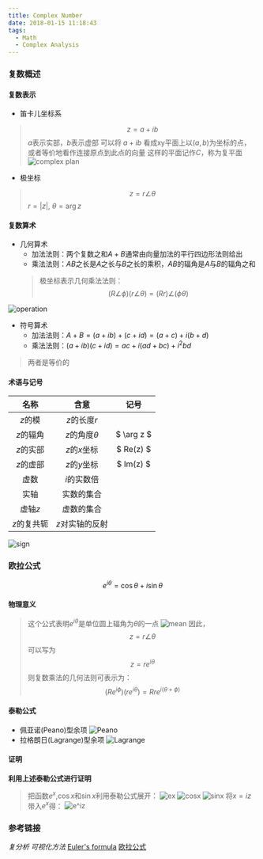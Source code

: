 ```yaml
---
title: Complex Number
date: 2018-01-15 11:18:43
tags: 
  - Math
  - Complex Analysis
---
```

### 复数概述
#### 复数表示
- 笛卡儿坐标系
> $$ z=a+ib $$
> $a$表示实部，$b$表示虚部
> 可以将 $a+ib$ 看成xy平面上以$(a, b)$为坐标的点，或者等价地看作连接原点到此点的向量
> 这样的平面记作$C$，称为复平面
![complex plan](https://github.com/trierbo/blog-source/raw/master/pics/complex-number/complex_plan.png)

- 极坐标
> $$ z=r\angle\theta $$
> $r=|z|$, $\theta=\arg z$

<!--more-->

#### 复数算术
- 几何算术
  - 加法法则：两个复数之和$A+B$通常由向量加法的平行四边形法则给出
  - 乘法法则：$AB$之长是$A$之长与$B$之长的乘积，$AB$的辐角是$A$与$B$的辐角之和
  > 极坐标表示几何乘法法则：
  > $$ (R \angle \phi)(r \angle \theta) = (Rr) \angle (\phi\theta) $$

![operation](https://github.com/trierbo/blog-source/raw/master/pics/complex-number/operation.png)

- 符号算术
  - 加法法则：$A+B = (a+ib)+(c+id) = (a+c)+i(b+d)$
  - 乘法法则：$(a+ib)(c+id) = ac+i(ad+bc)+i^2{bd}$
  
> 两者是等价的

#### 术语与记号
| 名称          | 含意              | 记号         |
| :-----------: | :-----------:     | :----------: |
| $z$的模       | $z$的长度$r$      |              |
| $z$的辐角     | $z$的角度$\theta$ | $ \arg z $   |
| $z$的实部     | $z$的$x$坐标      | $ Re(z) $    |
| $z$的虚部     | $z$的$y$坐标      | $ Im(z) $    |
| 虚数          | $i$的实数倍       |              |
| 实轴          | 实数的集合        |              |
| 虚轴$z$       | 虚数的集合        |              |
| $z$的复共轭   | $z$对实轴的反射   |              |

![sign](https://github.com/trierbo/blog-source/raw/master/pics/complex-number/sign.png)

### 欧拉公式
$$ e^{i\theta} = \cos\theta + i\sin\theta $$

#### 物理意义
> 这个公式表明$e^{i\theta}$是单位圆上辐角为$\theta$的一点
> ![mean](https://github.com/trierbo/blog-source/raw/master/pics/complex-number/ei.png)
> 因此，
> $$ z = r\angle\theta $$
> 可以写为
> $$ z = re^{i\theta} $$
> 则复数乘法的几何法则可表示为：
> $$ (Re^{i\phi})(re^{i\theta}) = Rre^{i(\theta+\phi)} $$

#### 泰勒公式
- 佩亚诺(Peano)型余项
![Peano](https://github.com/trierbo/blog-source/raw/master/pics/complex-number/peano.png)
- 拉格朗日(Lagrange)型余项
![Lagrange](https://github.com/trierbo/blog-source/raw/master/pics/complex-number/Lagrange.png)

#### 证明
**利用上述泰勒公式进行证明**
> 把函数$e^x$,$\cos x$和$\sin x$利用泰勒公式展开：
> ![ex](https://github.com/trierbo/blog-source/raw/master/pics/complex-number/ex.png)
> ![cosx](https://github.com/trierbo/blog-source/raw/master/pics/complex-number/ecossin.png)
> ![sinx](https://github.com/trierbo/blog-source/raw/master/pics/complex-number/sinx.png)
> 将$x=iz$带入$e^x$得：
> ![e^iz](https://github.com/trierbo/blog-source/raw/master/pics/complex-number/eiz.png)

### 参考链接
*复分析 可视化方法*
[Euler's formula](https://en.wikipedia.org/wiki/Euler%27s_formula)
[欧拉公式](https://zh.wikipedia.org/wiki/%E6%AC%A7%E6%8B%89%E5%85%AC%E5%BC%8F)
